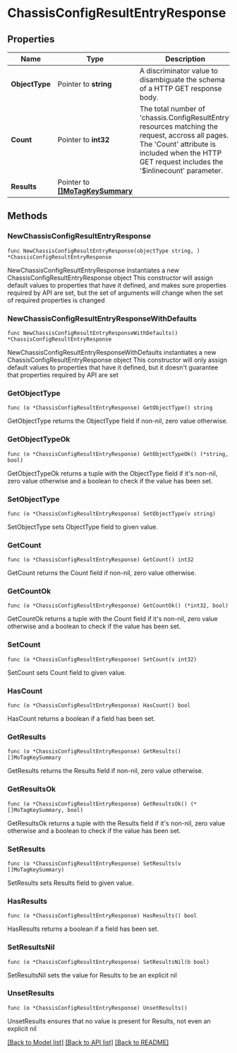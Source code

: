 # ChassisConfigResultEntryResponse

## Properties

Name | Type | Description | Notes
------------ | ------------- | ------------- | -------------
**ObjectType** | Pointer to **string** | A discriminator value to disambiguate the schema of a HTTP GET response body. | 
**Count** | Pointer to **int32** | The total number of &#39;chassis.ConfigResultEntry&#39; resources matching the request, accross all pages. The &#39;Count&#39; attribute is included when the HTTP GET request includes the &#39;$inlinecount&#39; parameter. | [optional] 
**Results** | Pointer to [**[]MoTagKeySummary**](mo.TagKeySummary.md) |  | [optional] 

## Methods

### NewChassisConfigResultEntryResponse

`func NewChassisConfigResultEntryResponse(objectType string, ) *ChassisConfigResultEntryResponse`

NewChassisConfigResultEntryResponse instantiates a new ChassisConfigResultEntryResponse object
This constructor will assign default values to properties that have it defined,
and makes sure properties required by API are set, but the set of arguments
will change when the set of required properties is changed

### NewChassisConfigResultEntryResponseWithDefaults

`func NewChassisConfigResultEntryResponseWithDefaults() *ChassisConfigResultEntryResponse`

NewChassisConfigResultEntryResponseWithDefaults instantiates a new ChassisConfigResultEntryResponse object
This constructor will only assign default values to properties that have it defined,
but it doesn't guarantee that properties required by API are set

### GetObjectType

`func (o *ChassisConfigResultEntryResponse) GetObjectType() string`

GetObjectType returns the ObjectType field if non-nil, zero value otherwise.

### GetObjectTypeOk

`func (o *ChassisConfigResultEntryResponse) GetObjectTypeOk() (*string, bool)`

GetObjectTypeOk returns a tuple with the ObjectType field if it's non-nil, zero value otherwise
and a boolean to check if the value has been set.

### SetObjectType

`func (o *ChassisConfigResultEntryResponse) SetObjectType(v string)`

SetObjectType sets ObjectType field to given value.


### GetCount

`func (o *ChassisConfigResultEntryResponse) GetCount() int32`

GetCount returns the Count field if non-nil, zero value otherwise.

### GetCountOk

`func (o *ChassisConfigResultEntryResponse) GetCountOk() (*int32, bool)`

GetCountOk returns a tuple with the Count field if it's non-nil, zero value otherwise
and a boolean to check if the value has been set.

### SetCount

`func (o *ChassisConfigResultEntryResponse) SetCount(v int32)`

SetCount sets Count field to given value.

### HasCount

`func (o *ChassisConfigResultEntryResponse) HasCount() bool`

HasCount returns a boolean if a field has been set.

### GetResults

`func (o *ChassisConfigResultEntryResponse) GetResults() []MoTagKeySummary`

GetResults returns the Results field if non-nil, zero value otherwise.

### GetResultsOk

`func (o *ChassisConfigResultEntryResponse) GetResultsOk() (*[]MoTagKeySummary, bool)`

GetResultsOk returns a tuple with the Results field if it's non-nil, zero value otherwise
and a boolean to check if the value has been set.

### SetResults

`func (o *ChassisConfigResultEntryResponse) SetResults(v []MoTagKeySummary)`

SetResults sets Results field to given value.

### HasResults

`func (o *ChassisConfigResultEntryResponse) HasResults() bool`

HasResults returns a boolean if a field has been set.

### SetResultsNil

`func (o *ChassisConfigResultEntryResponse) SetResultsNil(b bool)`

 SetResultsNil sets the value for Results to be an explicit nil

### UnsetResults
`func (o *ChassisConfigResultEntryResponse) UnsetResults()`

UnsetResults ensures that no value is present for Results, not even an explicit nil

[[Back to Model list]](../README.md#documentation-for-models) [[Back to API list]](../README.md#documentation-for-api-endpoints) [[Back to README]](../README.md)


